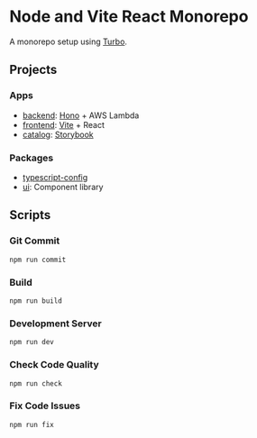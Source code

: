 # Node and Vite React Monorepo

A monorepo setup using [Turbo](https://turbo.build).

## Projects

### Apps

- [backend](apps/backend): [Hono](https://hono.dev) + AWS Lambda
- [frontend](apps/frontend): [Vite](https://vitejs.dev) + React
- [catalog](apps/catalog): [Storybook](https://storybook.js.org)

### Packages

- [typescript-config](packages/typescript-config)
- [ui](packages/ui): Component library

## Scripts

### Git Commit

```shell
npm run commit
```

### Build

```shell
npm run build
```

### Development Server

```shell
npm run dev
```

### Check Code Quality

```shell
npm run check
```

### Fix Code Issues

```shell
npm run fix
```
